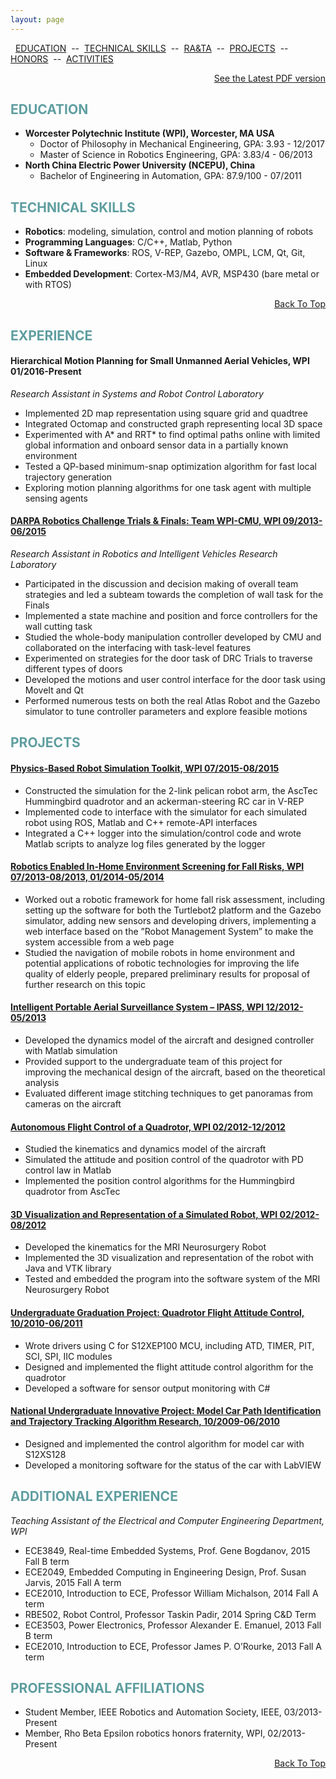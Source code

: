 ```yaml
---
layout: page
---
```


<a name="TOP"></a>

&nbsp; [EDUCATION](#EDUCATION) &nbsp;--&nbsp; [TECHNICAL SKILLS](#SKILLS) &nbsp;--&nbsp; [RA&TA](#RATA) &nbsp;--&nbsp; [PROJECTS](#PROJECTS) &nbsp;--&nbsp;  [HONORS](#HONORS) &nbsp;--&nbsp; [ACTIVITIES](#ACTIVITIES)

<p></p>
<p align="right"><a href="{{ root_url }}/resume/Ruixiang_Du_Resume_Sep2016.pdf">See the Latest PDF version</a></p>

<a name="EDUCATION"></a>

## <span style="color: CadetBlue  ">EDUCATION</span>


* **Worcester Polytechnic Institute (WPI), Worcester, MA USA**
	- Doctor of Philosophy in Mechanical Engineering, GPA: 3.93 - 12/2017
	- Master of Science in Robotics Engineering, GPA: 3.83/4 - 06/2013
* **North China Electric Power University (NCEPU), China**
	- Bachelor of Engineering in Automation, GPA: 87.9/100 - 07/2011

<a name="SKILLS"></a>

## <span style="color: CadetBlue ">TECHNICAL SKILLS</span>

* **Robotics**: modeling, simulation, control and motion planning of robots
* **Programming Languages**: C/C++, Matlab, Python
* **Software & Frameworks**: ROS, V-REP, Gazebo, OMPL, LCM, Qt, Git, Linux
* **Embedded Development**: Cortex-M3/M4, AVR, MSP430 (bare metal or with RTOS)

<p align="right"><a href="#TOP">Back To Top</a></p>

<a name="EXPERIENCE"></a>

## <span style="color: CadetBlue ">EXPERIENCE</span>

#### Hierarchical Motion Planning for Small Unmanned Aerial Vehicles, WPI 01/2016-Present
*Research Assistant in Systems and Robot Control Laboratory*

- Implemented 2D map representation using square grid and quadtree
- Integrated Octomap and constructed graph representing local 3D space
- Experimented with A* and RRT* to find optimal paths online with limited global information
and onboard sensor data in a partially known environment
- Tested a QP-based minimum-snap optimization algorithm for fast local trajectory generation
- Exploring motion planning algorithms for one task agent with multiple sensing agents

#### [DARPA Robotics Challenge Trials & Finals: Team WPI-CMU, WPI  09/2013-06/2015](/projects/drc)
*Research Assistant in Robotics and Intelligent Vehicles Research Laboratory*

<!--
<img src="/img/projects/drc_drill_robot.JPG" height="80"/>
<img src="/img/projects/drc_drill_hole.JPG" height="80" />
-->
- Participated in the discussion and decision making of overall team strategies and led a subteam towards the completion of wall task for the Finals
- Implemented a state machine and position and force controllers for the wall cutting task
- Studied the whole-body manipulation controller developed by CMU and collaborated on the
interfacing with task-level features
- Experimented on strategies for the door task of DRC Trials to traverse different types of doors
- Developed the motions and user control interface for the door task using MoveIt and Qt
- Performed numerous tests on both the real Atlas Robot and the Gazebo simulator to tune
controller parameters and explore feasible motions

<a name="PROJECTS"></a>

## <span style="color: CadetBlue ">PROJECTS</span>

#### [Physics-Based Robot Simulation Toolkit, WPI 07/2015-08/2015](/projects/robotsim)
<!--
<img src="/img/projects/sim_pelican_arm.jpg" height="80"/>
<img src="/img/projects/sim_quadrotor.jpg" height="80" />
<img src="/img/projects/sim_rc_car.png" height="80"/>
<img src="/img/projects/sim_log.png" height="80"/>
-->
- Constructed the simulation for the 2-link pelican robot arm, the AscTec Hummingbird quadrotor and an ackerman-steering RC car in V-REP
- Implemented code to interface with the simulator for each simulated robot using ROS, Matlab and C++ remote-API interfaces
- Integrated a C++ logger into the simulation/control code and wrote Matlab scripts to analyze log files generated by the logger

#### [Robotics Enabled In-Home Environment Screening for Fall Risks, WPI 07/2013-08/2013, 01/2014-05/2014](/projects/fallrisk)
<!--
<img src="/img/projects/fall_risk_turtle.jpg" height="80"/>
<img src="/img/projects/web_interface.png" height="80"/>
-->
- Worked out a robotic framework for home fall risk assessment, including setting up the software for both the Turtlebot2 platform and the Gazebo simulator, adding new sensors and
developing drivers, implementing a web interface based on the ”Robot Management System”
to make the system accessible from a web page
- Studied the navigation of mobile robots in home environment and potential applications of
robotic technologies for improving the life quality of elderly people, prepared preliminary
results for proposal of further research on this topic


#### [Intelligent Portable Aerial Surveillance System – IPASS, WPI 12/2012-05/2013](/projects/ipass)
<!--
<img src="/img/projects/basic_model_02.jpg" height="80"/>
<img src="/img/projects/Picture1.jpg" height="80"/>
-->
- Developed the dynamics model of the aircraft and designed controller with Matlab simulation
- Provided support to the undergraduate team of this project for improving the mechanical
design of the aircraft, based on the theoretical analysis
- Evaluated different image stitching techniques to get panoramas from cameras on the aircraft

<!-- <p align="right"><a href="#TOP">Back To Top</a></p> -->

#### [Autonomous Flight Control of a Quadrotor, WPI 02/2012-12/2012](/projects/quadrotor)
<!--
<img src="/img/projects/autonomous_quadrotor.png" height="80"/>
<img src="/img/projects/humming_bird.JPG" height="80"/>
-->
- Studied the kinematics and dynamics model of the aircraft
- Simulated the attitude and position control of the quadrotor with PD control law in Matlab
- Implemented the position control algorithms for the Hummingbird quadrotor from AscTec


#### [3D Visualization and Representation of a Simulated Robot, WPI 02/2012-08/2012](/projects/mri_vtk)
<!--
<img src="/img/projects/vtk.png" height="80"/>
<img src="/img/projects/vtk_robot.jpg" height="80"/>
-->
- Developed the kinematics for the MRI Neurosurgery Robot
- Implemented the 3D visualization and representation of the robot with Java and VTK library
- Tested and embedded the program into the software system of the MRI Neurosurgery Robot


#### [Undergraduate Graduation Project: Quadrotor Flight Attitude Control, 10/2010-06/2011](/projects/quadrotor)
<!--
<img src="/img/projects/02_quadrotor.JPG" height="80"/>
<img src="/img/projects/02_Sensor_Monitor.JPG" height="80"/>
-->
- Wrote drivers using C for S12XEP100 MCU, including ATD, TIMER, PIT, SCI, SPI, IIC modules
- Designed and implemented the flight attitude control algorithm for the quadrotor
- Developed a software for sensor output monitoring with C#

#### [National Undergraduate Innovative Project: Model Car Path Identification and Trajectory Tracking Algorithm Research, 10/2009-06/2010](/projects/freescale)
<!--
<img src="/img/projects/01_car_model_01.jpg" height="80"/>
<img src="/img/projects/labview_car.png" height="80"/>
-->
- Designed and implemented the control algorithm for model car with S12XS128
- Developed a monitoring software for the status of the car with LabVIEW

<a name="TA"></a>

## <span style="color: CadetBlue ">ADDITIONAL EXPERIENCE</span>

*Teaching Assistant of the Electrical and Computer Engineering Department, WPI*

- ECE3849, Real-time Embedded Systems, Prof. Gene Bogdanov, 2015 Fall B term
- ECE2049, Embedded Computing in Engineering Design, Prof. Susan Jarvis, 2015 Fall A term
- ECE2010, Introduction to ECE, Professor William Michalson, 2014 Fall A term
- RBE502, Robot Control, Professor Taskin Padir, 2014 Spring C&D Term
- ECE3503, Power Electronics, Professor Alexander E. Emanuel, 2013 Fall B term
- ECE2010, Introduction to ECE, Professor James P. O’Rourke, 2013 Fall A term

<a name="AFFILIATIONS"></a>

## <span style="color: CadetBlue ">PROFESSIONAL AFFILIATIONS</span>

- Student Member, IEEE Robotics and Automation Society, IEEE, 03/2013-Present
- Member, Rho Beta Epsilon robotics honors fraternity, WPI, 02/2013-Present

<p align="right"><a href="#TOP">Back To Top</a></p>

